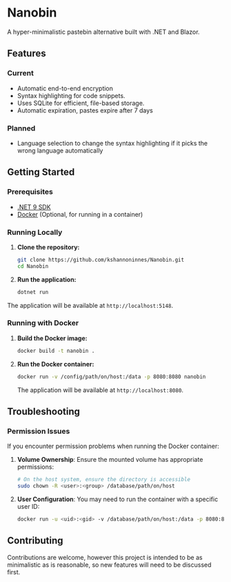 # Nanobin

A hyper-minimalistic pastebin alternative built with .NET and Blazor.

## Features

### Current
- Automatic end-to-end encryption
- Syntax highlighting for code snippets.
- Uses SQLite for efficient, file-based storage.
- Automatic expiration, pastes expire after 7 days

### Planned
- Language selection to change the syntax highlighting if it picks the wrong language automatically

## Getting Started

### Prerequisites

- [.NET 9 SDK](https://dotnet.microsoft.com/download/dotnet/9.0)
- [Docker](https://www.docker.com/get-started) (Optional, for running in a container)

### Running Locally

1.  **Clone the repository:**
    ```bash
    git clone https://github.com/kshannoninnes/Nanobin.git
    cd Nanobin
    ```

2.  **Run the application:**
    ```bash
    dotnet run
    ```

The application will be available at `http://localhost:5148`.

### Running with Docker

1. **Build the Docker image:**
   ```bash
   docker build -t nanobin .
   ```

2. **Run the Docker container:**
   ```bash
   docker run -v /config/path/on/host:/data -p 8080:8080 nanobin
   ```

   The application will be available at `http://localhost:8080`.

## Troubleshooting

### Permission Issues

If you encounter permission problems when running the Docker container:

1. **Volume Ownership**: Ensure the mounted volume has appropriate permissions:
   ```bash
   # On the host system, ensure the directory is accessible
   sudo chown -R <user>:<group> /database/path/on/host
   ```

2. **User Configuration**: You may need to run the container with a specific user ID:
   ```bash
   docker run -u <uid>:<gid> -v /database/path/on/host:/data -p 8080:8080 nanobin
   ```

## Contributing

Contributions are welcome, however this project is intended to be as minimalistic as is reasonable, so new features will need to be discussed first.
